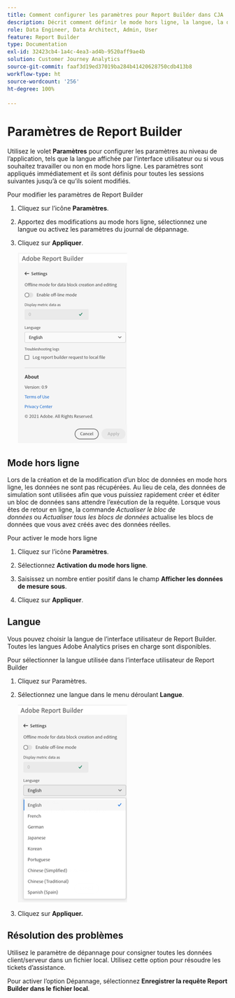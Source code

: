 ```yaml
---
title: Comment configurer les paramètres pour Report Builder dans CJA
description: Décrit comment définir le mode hors ligne, la langue, la date et les paramètres de dépannage.
role: Data Engineer, Data Architect, Admin, User
feature: Report Builder
type: Documentation
exl-id: 32423cb4-1a4c-4ea3-ad4b-9520aff9ae4b
solution: Customer Journey Analytics
source-git-commit: faaf3d19ed37019ba284b41420628750cdb413b8
workflow-type: ht
source-wordcount: '256'
ht-degree: 100%

---
```


# Paramètres de Report Builder

Utilisez le volet **Paramètres** pour configurer les paramètres au niveau de l’application, tels que la langue affichée par l’interface utilisateur ou si vous souhaitez travailler ou non en mode hors ligne. Les paramètres sont appliqués immédiatement et ils sont définis pour toutes les sessions suivantes jusqu’à ce qu’ils soient modifiés.

Pour modifier les paramètres de Report Builder

1. Cliquez sur l’icône **Paramètres**.

1. Apportez des modifications au mode hors ligne, sélectionnez une langue ou activez les paramètres du journal de dépannage.

1. Cliquez sur **Appliquer**.

   ![](./assets/image38.png)

## Mode hors ligne

Lors de la création et de la modification d’un bloc de données en mode hors ligne, les données ne sont pas récupérées. Au lieu de cela, des données de simulation sont utilisées afin que vous puissiez rapidement créer et éditer un bloc de données sans attendre l’exécution de la requête. Lorsque vous êtes de retour en ligne, la commande *Actualiser le bloc de données* ou *Actualiser tous les blocs de données* actualise les blocs de données que vous avez créés avec des données réelles.

Pour activer le mode hors ligne

1. Cliquez sur l’icône **Paramètres**.

1. Sélectionnez **Activation du mode hors ligne**.

1. Saisissez un nombre entier positif dans le champ **Afficher les données de mesure sous**.

1. Cliquez sur **Appliquer**.

## Langue

Vous pouvez choisir la langue de l’interface utilisateur de Report Builder. Toutes les langues Adobe Analytics prises en charge sont disponibles.

Pour sélectionner la langue utilisée dans l’interface utilisateur de Report Builder

1. Cliquez sur Paramètres.

1. Sélectionnez une langue dans le menu déroulant **Langue**.

   ![](./assets/image39.png)

1. Cliquez sur **Appliquer.**

## Résolution des problèmes

Utilisez le paramètre de dépannage pour consigner toutes les données client/serveur dans un fichier local. Utilisez cette option pour résoudre les tickets d’assistance.

Pour activer l’option Dépannage, sélectionnez **Enregistrer la requête Report Builder dans le fichier local**.

